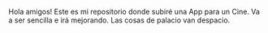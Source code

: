Hola amigos! Este es mi repositorio donde subiré una App para un Cine. Va a ser sencilla e irá mejorando. Las cosas de palacio van despacio.
